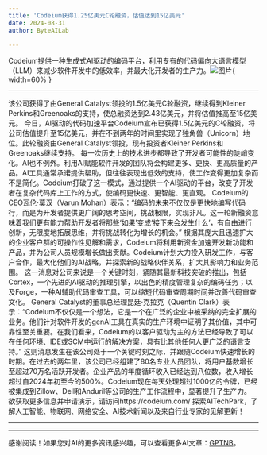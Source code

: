 ```yaml
---
title: 'Codeium获得1.25亿美元C轮融资，估值达到15亿美元'
date: 2024-08-31
author: ByteAILab

---
```


Codeium提供一种生成式AI驱动的编码平台，利用专有的代码偏向大语言模型（LLM）来减少软件开发中的低效率，并最大化开发者的生产力。![图片](https://ai-techpark.com/wp-content/uploads/2024/08/Codei-960x540.jpg){ width=60% }

---
该公司获得了由General Catalyst领投的1.5亿美元C轮融资，继续得到Kleiner Perkins和Greenoaks的支持，使总融资达到2.43亿美元，并将估值推高至15亿美元。
今日，AI驱动的代码加速平台Codeium宣布已获得1.5亿美元的C轮融资，将公司估值提升至15亿美元，并在不到两年的时间里实现了独角兽（Unicorn）地位。此轮融资由General Catalyst领投，现有投资者Kleiner Perkins和Greenoaks继续支持。
每一次历史上的技术进步都导致了开发者可能性的陡峭变化。AI也不例外。利用AI赋能软件开发的团队将会构建更多、更快、更高质量的产品。AI工具通常承诺提供帮助，但往往表现出低效的支持，使工作变得更加复杂而不是简化。Codeium打破了这一模式，通过提供一个AI驱动的平台，改变了开发者在复杂代码库上工作的方式，使编码更快速、更智能、更直观。
Codeium的CEO瓦伦·莫汉（Varun Mohan）表示：“编码的未来不仅仅是更快地编写代码行，而是为开发者提供更广阔的思考空间，挑战极限，实现非凡。这一轮新融资意味着我们更有能力帮助开发者将那些‘如果’变成‘接下来会发生什么’，有自由进行创新，无限度地拓展思维，并将挑战转化为增长的机会。”
根据其庞大且迅速扩大的企业客户群的可操作性见解和需求，Codeium将利用新资金加速开发新功能和产品，并为公司人员规模增长做出贡献。Codeium计划大力投入研发工作，与客户合作，最大化他们的AI战略，并探索新的战略伙伴关系，扩大其影响力和业务范围。
这一消息对公司来说是一个关键时刻，紧随其最新科技突破的推出，包括Cortex，一个先进的AI驱动的推理引擎，以出色的精度管理复杂的编码任务；以及Forge，一种AI辅助代码审查工具，可以缩短代码审查周期时间并改善代码审查文化。
General Catalyst的董事总经理昆廷·克拉克（Quentin Clark）表示：“Codeium不仅仅是一个想法，它是一个在广泛的企业中被采纳的完全扩展的业务。他们针对软件开发的genAI工具在真实的生产环境中证明了其价值，其中可靠性至关重要。在我们看来，Codeium的以客户驱动为主的方法已经导致了可以在任何环境、IDE或SCM中运行的解决方案，具有比其他任何人更广泛的语言支持。”
这则消息发生在该公司处于一个关键时刻之际，并跟随Codeium快速增长的时期。在过去的两年里，该公司已经组建了80名专业人员团队，将用户基数增长至超过70万名活跃开发者。企业产品的年度循环收入已经达到八位数，收入增长超过自2024年初至今的500%。Codeium现在每天处理超过1000亿的令牌，已经被集成到Zillow、Dell和Anduril等公司的生产工作流程中，显著提升了生产力。
欲获取更多信息并申请演示，请访问https://codeium.com/
探索AITechPark，了解人工智能、物联网、网络安全、AI技术新闻以及来自行业专家的见解更新！ 

---
---
感谢阅读！如果您对AI的更多资讯感兴趣，可以查看更多AI文章：[GPTNB](https://gptnb.com)。